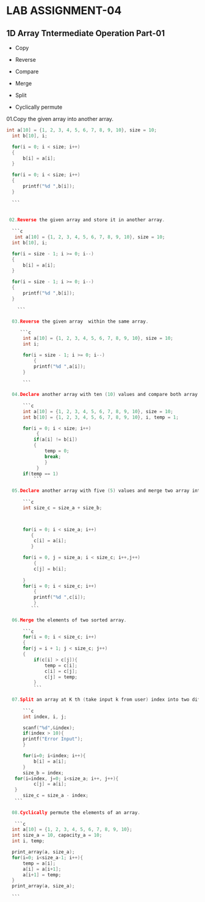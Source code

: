 # LAB ASSIGNMENT-04

## 1D Array Tntermediate Operation Part-01

* Copy

* Reverse

* Compare

* Merge

* Split

* Cyclically permute

01.Copy the given array into another array.
  ```c
 int a[10] = {1, 2, 3, 4, 5, 6, 7, 8, 9, 10}, size = 10;
    int b[10], i;

    for(i = 0; i < size; i++)
    {
        b[i] = a[i];
    }

    for(i = 0; i < size; i++)
    {
        printf("%d ",b[i]);
    }

    ```
    
    
   02.Reverse the given array and store it in another array.
    
    ```c
     int a[10] = {1, 2, 3, 4, 5, 6, 7, 8, 9, 10}, size = 10;
    int b[10], i;

    for(i = size - 1; i >= 0; i--)
    {
        b[i] = a[i];
    }

    for(i = size - 1; i >= 0; i--)
    {
        printf("%d ",b[i]);
    }

      ```
    
    03.Reverse the given array  within the same array.
    
       ```c
	    int a[10] = {1, 2, 3, 4, 5, 6, 7, 8, 9, 10}, size = 10;
	    int i;

	    for(i = size - 1; i >= 0; i--)
    		{
        	printf("%d ",a[i]);
   	 	}

	    ```
    
    04.Declare another array with ten (10) values and compare both array whether they are same or not.
    
    	```c
     	int a[10] = {1, 2, 3, 4, 5, 6, 7, 8, 9, 10}, size = 10;
    	int b[10] = {1, 2, 3, 4, 5, 6, 7, 8, 9, 10}, i, temp = 1;

	    for(i = 0; i < size; i++)
    	     {
        	if(a[i] != b[i])
        	{
            	temp = 0;
            	break;
     	      	}
    	     }
	    if(temp == 1)
    		```
    
    05.Declare another array with five (5) values and merge two array into one array.
    
    	```c
	    int size_c = size_a + size_b;



	    for(i = 0; i < size_a; i++)
    	   {
    	    c[i] = a[i];
    	   }

	    for(i = 0, j = size_a; i < size_c; i++,j++)
    		{
        	c[j] = b[i];
    	
		}
	    for(i = 0; i < size_c; i++)
    		{
        	printf("%d ",c[i]);
    		}
 		   ```
    
    06.Merge the elements of two sorted array.
    
    	```c
    	for(i = 0; i < size_c; i++)
    	{
        for(j = i + 1; j < size_c; j++)
        {
            if(c[i] > c[j]){
                temp = c[i];
                c[i] = c[j];
                c[j] = temp;
            }
            ```
            
    07.Split an array at K th (take input k from user) index into two different array.
    
    	```c
     	int index, i, j;

	    scanf("%d",&index);
    	if(index > 10){
        printf("Error Input");
	    }

	    for(i=0; i<index; i++){
        	b[i] = a[i];
    	}
    	size_b = index;
   	 for(i=index, j=0; i<size_a; i++, j++){
        	c[j] = a[i];
   	 }
    	size_c = size_a - index;
   	 ```
    
    08.Cyclically permute the elements of an array.
    
     ```c
    int a[10] = {1, 2, 3, 4, 5, 6, 7, 8, 9, 10};
    int size_a = 10, capacity_a = 10;
    int i, temp;

    print_array(a, size_a);
    for(i=0; i<size_a-1; i++){
        temp = a[i];
        a[i] = a[i+1];
        a[i+1] = temp;
    }
    print_array(a, size_a);

    ```
